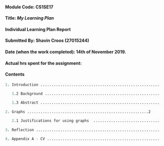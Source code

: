#### Module Code: CS1SE17
#### Title: *My Learning Plan*
#### Individual Learning Plan Report
#### Submitted By: Shavin Croos (27015244)
#### Date (when the work completed): 14th of November 2019.
#### Actual hrs spent for the assignment: 


#### Contents

````s
1. Introduction ...............................................................1

   1.2 Background ...............................................................
   
   1.3 Abstract .............................................................
   
2. Graphs .......................................................2

   2.1 Justifications for using graphs  .................................
 
3. Reflection ...............................................................3

4. Appendix A - CV ..........................................................4
````